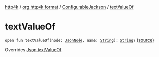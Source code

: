 [http4k](../../index.md) / [org.http4k.format](../index.md) / [ConfigurableJackson](index.md) / [textValueOf](./text-value-of.md)

# textValueOf

`open fun textValueOf(node: `[`JsonNode`](https://fasterxml.github.io/jackson-databind/javadoc/2.9/com/fasterxml/jackson/databind/JsonNode.html)`, name: `[`String`](https://kotlinlang.org/api/latest/jvm/stdlib/kotlin/-string/index.html)`): `[`String`](https://kotlinlang.org/api/latest/jvm/stdlib/kotlin/-string/index.html)`?` [(source)](https://github.com/http4k/http4k/blob/master/http4k-format-jackson/src/main/kotlin/org/http4k/format/ConfigurableJackson.kt#L70)

Overrides [Json.textValueOf](../-json/text-value-of.md)

